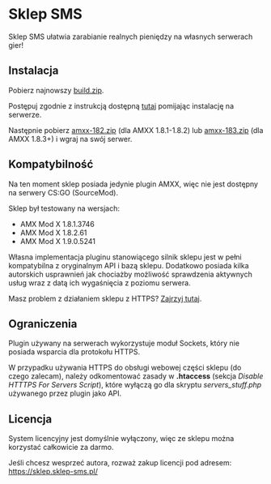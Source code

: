 # Sklep SMS

Sklep SMS ułatwia zarabianie realnych pieniędzy na własnych serwerach gier!

## Instalacja
Pobierz najnowszy [build.zip](https://github.com/TheDoctor0/sklep-sms/releases/latest).

Postępuj zgodnie z instrukcją dostępną [tutaj](https://sklep-sms.pl/index.php?page=config) pomijając instalację na serwerze.

Następnie pobierz [amxx-182.zip](https://github.com/TheDoctor0/sklep-sms/releases/latest) (dla AMXX 1.8.1-1.8.2) lub [amxx-183.zip](https://github.com/TheDoctor0/sklep-sms/releases/latest) (dla AMXX 1.8.3+) i wgraj na swój serwer.

## Kompatybilność
Na ten moment sklep posiada jedynie plugin AMXX, więc nie jest dostępny na serwery CS:GO (SourceMod).

Sklep był testowany na wersjach:
- AMX Mod X 1.8.1.3746
- AMX Mod X 1.8.2.61
- AMX Mod X 1.9.0.5241

Własna implementacja pluginu stanowiącego silnik sklepu jest w pełni kompatybilna z oryginalnym API i bazą sklepu.
Dodatkowo posiada kilka autorskich usprawnień jak chociażby możliwość sprawdzenia aktywnych usług wraz z datą ich wygaśnięcia z poziomu serwera.

Masz problem z działaniem sklepu z HTTPS? [Zajrzyj tutaj](https://github.com/TheDoctor0/sklep-sms/issues/7#issuecomment-491354212).

## Ograniczenia
Plugin używany na serwerach wykorzystuje moduł Sockets, który nie posiada wsparcia dla protokołu HTTPS.

W przypadku używania HTTPS do obsługi webowej części sklepu (do czego zalecam), należy odkomentować zasady w **.htaccess** (sekcja *Disable HTTTPS For Servers Script*), które wyłączą go dla skryptu *servers_stuff.php* używanego przez plugin jako API.

## Licencja
System licencyjny jest domyślnie wyłączony, więc ze sklepu można korzystać całkowicie za darmo.

Jeśli chcesz wesprzeć autora, rozważ zakup licencji pod adresem: https://sklep.sklep-sms.pl/
